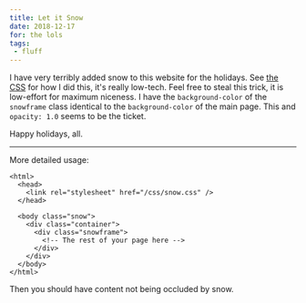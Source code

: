 ```yaml
---
title: Let it Snow
date: 2018-12-17
for: the lols
tags:
 - fluff
---
```


I have very terribly added snow to this website for the holidays. See [the CSS](/css/snow.css) for how I did this, it's really low-tech. Feel free to steal this trick, it is low-effort for maximum niceness. I have the `background-color` of the `snowframe` class identical to the `background-color` of the main page. This and `opacity: 1.0` seems to be the ticket.

Happy holidays, all.

---

<link rel="stylesheet" href="/css/snow.css" />

More detailed usage:

```
<html>
  <head>
    <link rel="stylesheet" href="/css/snow.css" />
  </head>
  
  <body class="snow">
    <div class="container">
      <div class="snowframe">
        <!-- The rest of your page here -->
      </div>
    </div>
  </body>
</html>
```

Then you should have content not being occluded by snow.
